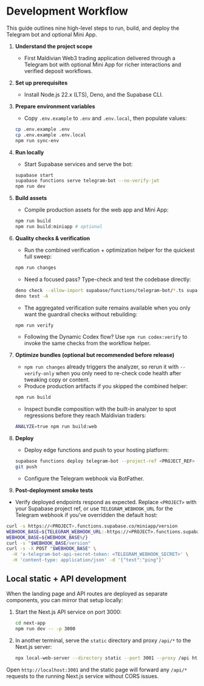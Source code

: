 # Development Workflow

This guide outlines nine high-level steps to run, build, and deploy the Telegram
bot and optional Mini App.

1. **Understand the project scope**
   - First Maldivian Web3 trading application delivered through a Telegram bot
     with optional Mini App for richer interactions and verified deposit
     workflows.

2. **Set up prerequisites**
   - Install Node.js 22.x (LTS), Deno, and the Supabase CLI.

3. **Prepare environment variables**
   - Copy `.env.example` to `.env` and `.env.local`, then populate values:
   ```bash
   cp .env.example .env
   cp .env.example .env.local
   npm run sync-env
   ```

4. **Run locally**
   - Start Supabase services and serve the bot:
   ```bash
   supabase start
   supabase functions serve telegram-bot --no-verify-jwt
   npm run dev
   ```

5. **Build assets**
   - Compile production assets for the web app and Mini App:
   ```bash
   npm run build
   npm run build:miniapp # optional
   ```

6. **Quality checks & verification**
   - Run the combined verification + optimization helper for the quickest full
     sweep:
   ```bash
   npm run changes
   ```
   - Need a focused pass? Type-check and test the codebase directly:
   ```bash
   deno check --allow-import supabase/functions/telegram-bot/*.ts supabase/functions/telegram-bot/**/*.ts
   deno test -A
   ```
   - The aggregated verification suite remains available when you only want the
     guardrail checks without rebuilding:
   ```bash
   npm run verify
   ```
   - Following the Dynamic Codex flow? Use `npm run codex:verify` to invoke the
     same checks from the workflow helper.

7. **Optimize bundles (optional but recommended before release)**
   - `npm run changes` already triggers the analyzer, so rerun it with
     `--verify-only` when you only need to re-check code health after tweaking
     copy or content.
   - Produce production artifacts if you skipped the combined helper:
   ```bash
   npm run build
   ```
   - Inspect bundle composition with the built-in analyzer to spot regressions
     before they reach Maldivian traders:
   ```bash
   ANALYZE=true npm run build:web
   ```

8. **Deploy**
   - Deploy edge functions and push to your hosting platform:
   ```bash
   supabase functions deploy telegram-bot --project-ref <PROJECT_REF>
   git push
   ```
   - Configure the Telegram webhook via BotFather.

9. **Post-deployment smoke tests**

- Verify deployed endpoints respond as expected. Replace `<PROJECT>` with your
  Supabase project ref, or use `TELEGRAM_WEBHOOK_URL` for the Telegram webhook
  if you've overridden the default host:

```bash
curl -s https://<PROJECT>.functions.supabase.co/miniapp/version
WEBHOOK_BASE=${TELEGRAM_WEBHOOK_URL:-https://<PROJECT>.functions.supabase.co/telegram-bot}
WEBHOOK_BASE=${WEBHOOK_BASE%/}
curl -s "$WEBHOOK_BASE/version"
curl -s -X POST "$WEBHOOK_BASE" \
  -H 'x-telegram-bot-api-secret-token: <TELEGRAM_WEBHOOK_SECRET>' \
  -H 'content-type: application/json' -d '{"test":"ping"}'
```

## Local static + API development

When the landing page and API routes are deployed as separate components, you
can mirror that setup locally:

1. Start the Next.js API service on port 3000:

   ```bash
   cd next-app
   npm run dev -- -p 3000
   ```

2. In another terminal, serve the `static` directory and proxy `/api/*` to the
   Next.js server:

   ```bash
   npx local-web-server --directory static --port 3001 --proxy /api http://localhost:3000/api
   ```

Open `http://localhost:3001` and the static page will forward any `/api/*`
requests to the running Next.js service without CORS issues.

